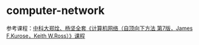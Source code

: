 # computer-network

参考课程：[中科大郑烇、杨坚全套《计算机网络（自顶向下方法 第7版，James F.Kurose，Keith W.Ross）》课程](https://www.bilibili.com/video/BV1JV411t7ow?from=search&seid=1560317452604025174&spm_id_from=333.337.0.0)
